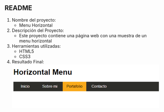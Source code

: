 ## README
1. Nombre del proyecto:
	- Menu Horizontal
2. Descripción del Proyecto:
	- Este proyecto contiene una página web con una muestra de un menu horizontal
3. Herramientas utilizadas:
	- HTML5
	- CSS3
4. Resultado Final:
 ![Recursos](assets/images/horizontal-menu.png)

